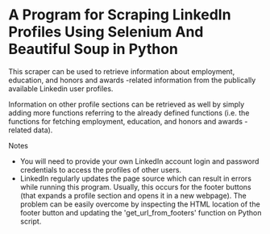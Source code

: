 # A Program for Scraping LinkedIn Profiles Using Selenium And Beautiful Soup in Python

This scraper can be used to retrieve information about employment, education, and honors and awards -related information from the publically available Linkedin user profiles.

Information on other profile sections can be retrieved as well by simply adding more functions referring to the already defined functions (i.e. the functions for fetching employment, education, and honors and awards -related data). 

Notes
- You will need to provide your own LinkedIn account login and password credentials to access the profiles of other users.
- LinkedIn regularly updates the page source which can result in errors while running this program. Usually, this occurs for the footer buttons (that expands a profile section and opens it in a new webpage). The problem can be easily  overcome by inspecting the HTML location of the footer button and updating the 'get_url_from_footers' function on Python script. 
